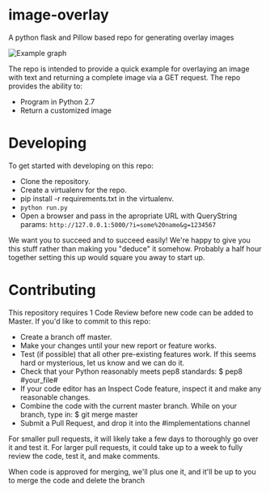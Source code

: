 # image-overlay
A python flask and Pillow based repo for generating overlay images

![Example graph](https://i.imgflip.com/79i.jpg)

The repo is intended to provide a quick example for overlaying an image with text and returning a complete image via a GET request. The repo provides the ability to:

- Program in Python 2.7
- Return a customized image

# Developing

To get started with developing on this repo:

- Clone the repository.
- Create a virtualenv for the repo.
- pip install -r requirements.txt in the virtualenv.
- ```python run.py```
- Open a browser and pass in the apropriate URL with QueryString params:  ```http://127.0.0.1:5000/?i=some%20name&g=1234567```

We want you to succeed and to succeed easily! We're happy to give you this stuff rather than making you "deduce" it somehow. Probably a half hour together setting this up would square you away to start up.

# Contributing

This repository requires 1 Code Review before new code can be added to Master. If you'd like to commit to this repo:

- Create a branch off master.
- Make your changes until your new report or feature works.
- Test (if possible) that all other pre-existing features work. If this seems hard or mysterious, let us know and we can do it.
- Check that your Python reasonably meets pep8 standards: $ pep8 #your_file#
- If your code editor has an Inspect Code feature, inspect it and make any reasonable changes.
- Combine the code with the current master branch. While on your branch, type in: $ git merge master
- Submit a Pull Request, and drop it into the #implementations channel

For smaller pull requests, it will likely take a few days to thoroughly go over it and test it. For larger pull requests, it could take up to a week to fully review the code, test it, and make comments. 

When code is approved for merging, we'll plus one it, and it'll be up to you to merge the code and delete the branch